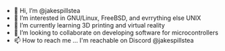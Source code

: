 - 👋 Hi, I’m @jakespillstea
- 👀 I’m interested in GNU/Linux, FreeBSD, and evrrything else UNIX
- 🌱 I’m currently learning 3D printing and virtual reality
- 💞️ I’m looking to collaborate on developing software for microcontrollers
- 📫 How to reach me ... I'm reachable on Discord @jakespillstea

<!---
jakespillstea/jakespillstea is a ✨ special ✨ repository because its `README.md` (this file) appears on your GitHub profile.
You can click the Preview link to take a look at your changes.
--->

